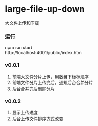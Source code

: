 # large-file-up-down
大文件上传和下载

### 运行
npm run start  
http://localhost:4001/public/index.html
### v0.0.1
1. 前端大文件分片上传，用数组下标标顺序
2. 前端文件分片上传完后，通知后台合并分片
3. 后台合并完后删除分片
### v0.0.2
1. 显示上传进度
2. 后台上传文件排序方式改变
